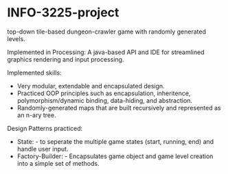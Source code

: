# INFO-3225-project
top-down tile-based dungeon-crawler game with randomly generated levels.

Implemented in Processing: A java-based API and IDE for streamlined graphics rendering and input processing.

Implemented skills:

- Very modular, extendable and encapsulated design.
- Practiced OOP principles such as encapsulation, inheritence, polymorphism/dynamic binding, data-hiding, and abstraction.
- Randomly-generated maps that are built recursively and represented as an n-ary tree.

Design Patterns practiced:

- State: - to seperate the multiple game states (start, running, end) and handle user input.
- Factory-Builder: - Encapsulates game object and game level creation into a simple set of methods.



